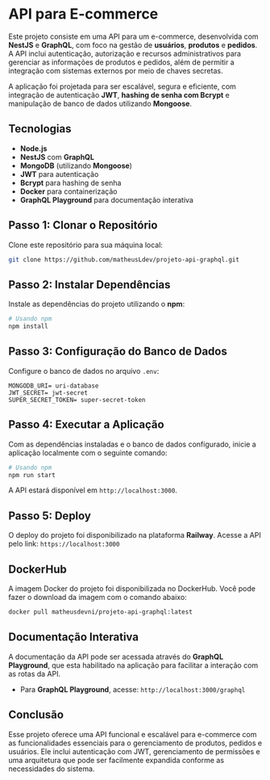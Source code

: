 # API para E-commerce

Este projeto consiste em uma API para um e-commerce, desenvolvida com **NestJS** e **GraphQL**, com foco na gestão de **usuários**, **produtos** e **pedidos**. A API inclui autenticação, autorização e recursos administrativos para gerenciar as informações de produtos e pedidos, além de permitir a integração com sistemas externos por meio de chaves secretas.

A aplicação foi projetada para ser escalável, segura e eficiente, com integração de autenticação **JWT**, **hashing de senha com Bcrypt** e manipulação de banco de dados utilizando **Mongoose**.

## Tecnologias

- **Node.js**
- **NestJS** com **GraphQL**
- **MongoDB** (utilizando **Mongoose**)
- **JWT** para autenticação
- **Bcrypt** para hashing de senha
- **Docker** para containerização
- **GraphQL Playground** para documentação interativa

## Passo 1: Clonar o Repositório

Clone este repositório para sua máquina local:

```bash
git clone https://github.com/matheusLdev/projeto-api-graphql.git
```

## Passo 2: Instalar Dependências

Instale as dependências do projeto utilizando o **npm**:

```bash
# Usando npm
npm install
```

## Passo 3: Configuração do Banco de Dados

Configure o banco de dados no arquivo `.env`:

```plaintext
MONGODB_URI= uri-database
JWT_SECRET= jwt-secret
SUPER_SECRET_TOKEN= super-secret-token
```

## Passo 4: Executar a Aplicação

Com as dependências instaladas e o banco de dados configurado, inicie a aplicação localmente com o seguinte comando:

```bash
# Usando npm
npm run start
```

A API estará disponível em `http://localhost:3000`.

## Passo 5: Deploy

O deploy do projeto foi disponibilizado na plataforma **Railway**. Acesse a API pelo link: `https://localhost:3000`


## DockerHub

A imagem Docker do projeto foi disponibilizada no DockerHub. Você pode fazer o download da imagem com o comando abaixo:

```bash
docker pull matheusdevni/projeto-api-graphql:latest
```

## Documentação Interativa

A documentação da API pode ser acessada através do **GraphQL Playground**, que esta habilitado na aplicação para facilitar a interação com as rotas da API.

- Para **GraphQL Playground**, acesse: `http://localhost:3000/graphql`

## Conclusão
Esse projeto oferece uma API funcional e escalável para e-commerce com as funcionalidades essenciais para o gerenciamento de produtos, pedidos e usuários. Ele inclui autenticação com JWT, gerenciamento de permissões e uma arquitetura que pode ser facilmente expandida conforme as necessidades do sistema.
